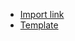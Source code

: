 - [Import link](https://5574610.app.netsuite.com/app/setup/assistants/nsimport/importassistant.nl?recid=518&new=T) 
- [Template](https://github.com/nt2311-vn/LabGroup_Netsuite/blob/main/CSVs/Payment/create/Template%20PMT%20create.csv) 
